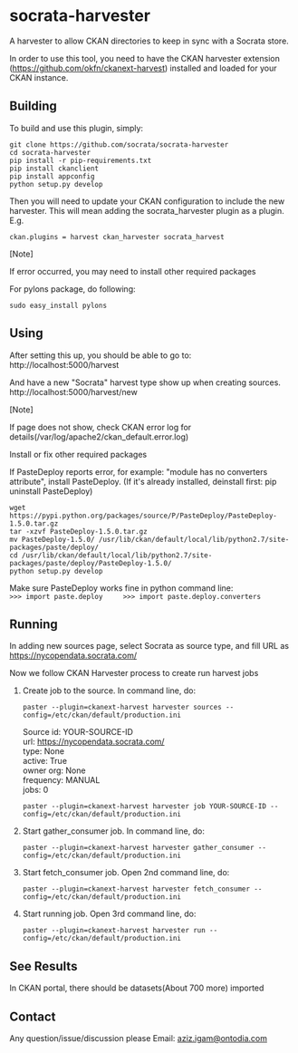 socrata-harvester
=================

A harvester to allow CKAN directories to keep in sync with a Socrata store.

In order to use this tool, you need to have the CKAN harvester extension (https://github.com/okfn/ckanext-harvest)
installed and loaded for your CKAN instance.


Building
------------

To build and use this plugin, simply:

    git clone https://github.com/socrata/socrata-harvester
    cd socrata-harvester
    pip install -r pip-requirements.txt
    pip install ckanclient
    pip install appconfig
    python setup.py develop

Then you will need to update your CKAN configuration to include the new harvester.  This will mean adding the
socrata_harvester plugin as a plugin.  E.g.

    ckan.plugins = harvest ckan_harvester socrata_harvest

[Note]

If error occurred, you may need to install other required packages    

For pylons package, do following:   
    
    sudo easy_install pylons


Using
------------

After setting this up, you should be able to go to:    
    http://localhost:5000/harvest

And have a new "Socrata" harvest type show up when creating sources.    
    http://localhost:5000/harvest/new

[Note]

If page does not show, check CKAN error log for details(/var/log/apache2/ckan_default.error.log)

Install or fix other required packages

If PasteDeploy reports error, for example: "module has no converters attribute", install PasteDeploy. 
(If it's already installed, deinstall first: pip uninstall PasteDeploy)

    wget https://pypi.python.org/packages/source/P/PasteDeploy/PasteDeploy-1.5.0.tar.gz
    tar -xzvf PasteDeploy-1.5.0.tar.gz
    mv PasteDeploy-1.5.0/ /usr/lib/ckan/default/local/lib/python2.7/site-packages/paste/deploy/
    cd /usr/lib/ckan/default/local/lib/python2.7/site-packages/paste/deploy/PasteDeploy-1.5.0/
    python setup.py develop

Make sure PasteDeploy works fine in python command line:    
    ```
    >>> import paste.deploy    
    >>> import paste.deploy.converters    
    ```

Running 
------------

In adding new sources page, select Socrata as source type, and fill URL as https://nycopendata.socrata.com/

Now we follow CKAN Harvester process to create run harvest jobs

1. Create job to the source. In command line, do:
    ```
    paster --plugin=ckanext-harvest harvester sources --config=/etc/ckan/default/production.ini
    ```
    Source id: YOUR-SOURCE-ID    
          url: https://nycopendata.socrata.com/    
         type: None    
       active: True    
    owner org: None    
    frequency: MANUAL    
         jobs: 0    
    
    ```
    paster --plugin=ckanext-harvest harvester job YOUR-SOURCE-ID --config=/etc/ckan/default/production.ini
    ```

2. Start gather_consumer job. In command line, do:
    ```
    paster --plugin=ckanext-harvest harvester gather_consumer --config=/etc/ckan/default/production.ini
    ```

3. Start fetch_consumer job. Open 2nd command line, do:
    ```
    paster --plugin=ckanext-harvest harvester fetch_consumer --config=/etc/ckan/default/production.ini
    ```

4. Start running job. Open 3rd command line, do:
    ```
    paster --plugin=ckanext-harvest harvester run --config=/etc/ckan/default/production.ini
    ```


See Results
------------

In CKAN portal, there should be datasets(About 700 more) imported


Contact
------------

Any question/issue/discussion please Email: aziz.igam@ontodia.com
